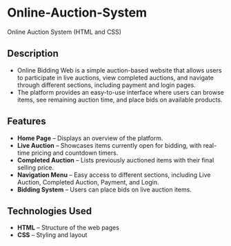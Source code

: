 # Online-Auction-System
Online Auction System (HTML and CSS) 

## Description  
- Online Bidding Web is a simple auction-based website that allows users to participate in live auctions, view completed auctions, and navigate through different sections, including payment and login pages.  
- The platform provides an easy-to-use interface where users can browse items, see remaining auction time, and place bids on available products.  

## Features  
- **Home Page** – Displays an overview of the platform.  
- **Live Auction** – Showcases items currently open for bidding, with real-time pricing and countdown timers.  
- **Completed Auction** – Lists previously auctioned items with their final selling price.  
- **Navigation Menu** – Easy access to different sections, including Live Auction, Completed Auction, Payment, and Login.  
- **Bidding System** – Users can place bids on live auction items.  

## Technologies Used  
- **HTML** – Structure of the web pages  
- **CSS** – Styling and layout  

